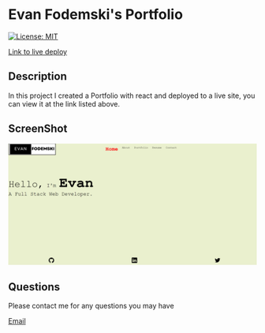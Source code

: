 # Evan Fodemski's Portfolio

[![License: MIT](https://img.shields.io/badge/License-MIT-yellow.svg)](https://opensource.org/licenses/MIT)

[Link to live deploy](https://65bc71479f7d553384f7cb6e--endearing-crumble-22cc93.netlify.app/)


## Description
In this project I created a Portfolio with react and deployed to a live site, you can view it at the link listed above.

## ScreenShot
![Screen Shot of Application](<src/assets/img/Screenshot 2024-02-01 215845.png>)


## Questions

Please contact me for any questions you may have

[Email](mailto:evanfd05@gmail.com)


